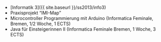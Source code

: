 *   [Informatik 3]({{ site.baseurl }}/ss2013/info3)
*   Praxisprojekt &#8220;IMI-Map&#8221;
*  Microcontroller Programmierung mit Arduino (Informatica Feminale, Bremen, 1/2 Woche, 1 ECTS)
* Java für Einsteigerinnen II (Informatica Feminale Bremen, 1 Woche, 3 ECTS)

